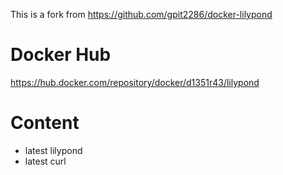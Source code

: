 This is a fork from https://github.com/gpit2286/docker-lilypond

# Docker Hub

https://hub.docker.com/repository/docker/d1351r43/lilypond 

# Content

* latest lilypond
* latest curl
